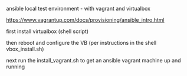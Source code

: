 ansible local test environment - with vagrant and virtualbox

https://www.vagrantup.com/docs/provisioning/ansible_intro.html

first install virtualbox (shell script) 

then reboot and configure the VB (per instructions in the shell vbox_install.sh)

next run the install_vagrant.sh to get an ansible vagrant machine up and running

